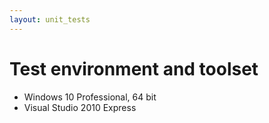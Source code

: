```yaml
---
layout: unit_tests
---
```


# Test environment and toolset 

* Windows 10 Professional, 64 bit
* Visual Studio 2010 Express
